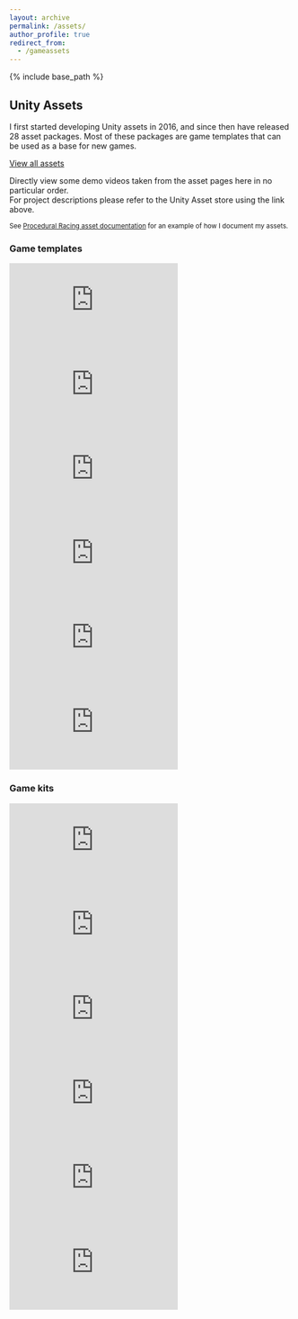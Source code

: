 ```yaml
---
layout: archive
permalink: /assets/
author_profile: true
redirect_from:
  - /gameassets
---
```


{% include base_path %}

## Unity Assets

I first started developing Unity assets in 2016, and since then have released 28 asset packages.
Most of these packages are game templates that can be used as a base for new games.

[<i class="fab fa-fw fa-unity icon-pad-right" aria-hidden="true"></i> View all assets](https://assetstore.unity.com/publishers/17956)

Directly view some demo videos taken from the asset pages here in no particular order. <br>
For project descriptions please refer to the Unity Asset store using the link above.

<small>See [Procedural Racing asset documentation](/../ProceduralRacing.pdf) for an example of how I document my assets.</small>


### Game templates


<div class="video-container">
    <div class="video"><iframe src="https://www.youtube.com/embed/-2BNyeEQIXs" frameborder="0" allowfullscreen></iframe></div>
    <div class="video"><iframe src="https://www.youtube.com/embed/41cISNo70k0" frameborder="0" allowfullscreen></iframe></div>
    <div class="video"><iframe src="https://www.youtube.com/embed/k_wmDiyR8xE" frameborder="0" allowfullscreen></iframe></div>
    <div class="video"><iframe src="https://www.youtube.com/embed/Qa5wGUsV_i4" frameborder="0" allowfullscreen></iframe></div>
    <div class="video"><iframe src="https://www.youtube.com/embed/-f9E8bfF2QA" frameborder="0" allowfullscreen></iframe></div>
    <div class="video"><iframe src="https://www.youtube.com/embed/Bv1CCqz1-EI" frameborder="0" allowfullscreen></iframe></div>
</div>


### Game kits


<div class="video-container">
    <div class="video"><iframe src="https://www.youtube.com/embed/ghutN8z8C-w" frameborder="0" allowfullscreen></iframe></div>
    <div class="video"><iframe src="https://www.youtube.com/embed/amfZod1K6Es" frameborder="0" allowfullscreen></iframe></div>
    <div class="video"><iframe src="https://www.youtube.com/embed/v15fbtF_mO8" frameborder="0" allowfullscreen></iframe></div>
    <div class="video"><iframe src="https://www.youtube.com/embed/Sp-vEDGFABw" frameborder="0" allowfullscreen></iframe></div>
    <div class="video"><iframe src="https://www.youtube.com/embed/OVboxgKTcNM" frameborder="0" allowfullscreen></iframe></div>
    <div class="video"><iframe src="https://www.youtube.com/embed/qffW_uH2YUo" frameborder="0" allowfullscreen></iframe></div>
</div>
